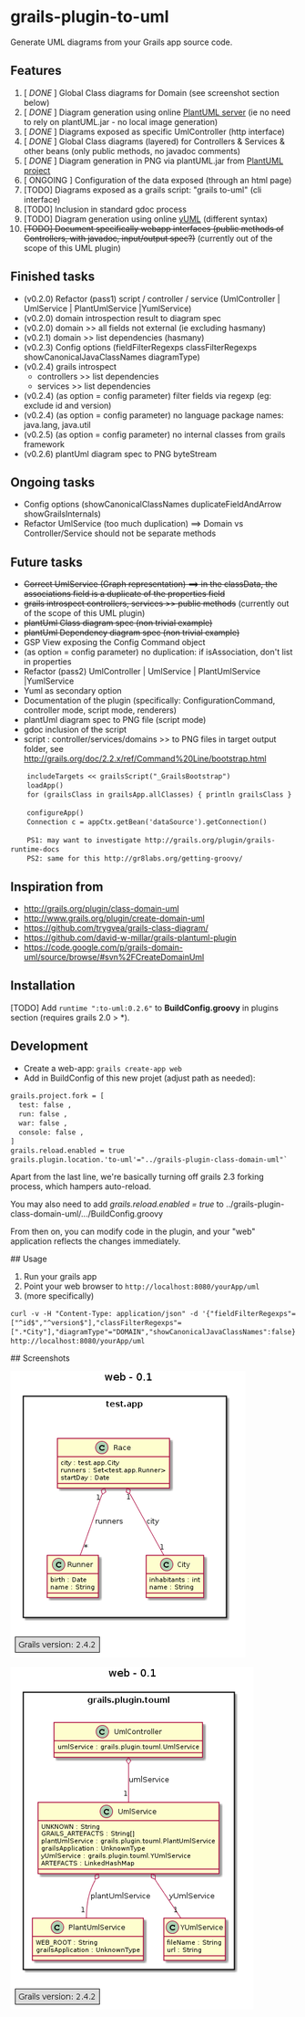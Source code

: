 grails-plugin-to-uml
=============================

Generate UML diagrams from your Grails app source code.
   
## Features

  1. [ *DONE* ] Global Class diagrams for Domain  (see screenshot section below)
  1. [ *DONE* ] Diagram generation using online [PlantUML server](http://www.plantuml.com/plantuml) (ie no need to rely on plantUML.jar - no local image generation) 
  1. [ *DONE* ] Diagrams exposed as specific UmlController (http interface)
  1. [ *DONE* ] Global Class diagrams (layered) for Controllers & Services & other beans (only public methods, no javadoc comments)
  1. [ *DONE* ] Diagram generation in PNG via plantUML.jar from [PlantUML project](http://plantuml.sourceforge.net/)
  1. [ ONGOING ] Configuration of the data exposed (through an html page)
  1. [TODO] Diagrams exposed as a grails script: "grails to-uml" (cli interface)
  1. [TODO] Inclusion in standard gdoc process
  1. [TODO] Diagram generation using online [yUML](http://www.yuml.me/diagram/scruffy/class/draw) (different syntax)
  1. ~~[TODO] Document specifically webapp interfaces (public methods of Controllers, with javadoc, input/output spec?)~~ (currently out of the scope of this UML plugin)
  
## Finished tasks

* (v0.2.0) Refactor (pass1) script / controller / service (UmlController | UmlService | PlantUmlService |YumlService)
* (v0.2.0) domain introspection result to diagram spec
* (v0.2.0) domain >> all fields not external (ie excluding hasmany)
* (v0.2.1) domain >> list dependencies (hasmany)
* (v0.2.3) Config options (fieldFilterRegexps classFilterRegexps showCanonicalJavaClassNames diagramType)
* (v0.2.4) grails introspect 
  * controllers >> list dependencies
  * services >> list dependencies
* (v0.2.4) (as option = config parameter) filter fields via regexp (eg: exclude id and version)
* (v0.2.4) (as option = config parameter) no language package names: java.lang, java.util
* (v0.2.5) (as option = config parameter) no internal classes from grails framework
* (v0.2.6) plantUml diagram spec to PNG byteStream
  
## Ongoing tasks  

* Config options (showCanonicalClassNames duplicateFieldAndArrow showGrailsInternals)
* Refactor UmlService (too much duplication) ==> Domain vs Controller/Service should not be separate methods

## Future tasks

* ~~Correct UmlService (Graph representation) ==> in the classData, the associations field is a duplicate of the properties field~~
* ~~grails introspect controllers, services >> public methods~~ (currently out of the scope of this UML plugin)
* ~~plantUml Class diagram spec (non trivial example)~~
* ~~plantUml Dependency diagram spec (non trivial example)~~
* GSP View exposing the Config Command object
* (as option = config parameter) no duplication: if isAssociation, don't list in properties
* Refactor (pass2) UmlController | UmlService | PlantUmlService |YumlService
* Yuml as secondary option
* Documentation of the plugin (specifically: ConfigurationCommand, controller mode, script mode, renderers)
* plantUml diagram spec to PNG file (script mode)
* gdoc inclusion of the script
* script : controller/services/domains >> to PNG files in target output folder, see http://grails.org/doc/2.2.x/ref/Command%20Line/bootstrap.html
```
    includeTargets << grailsScript("_GrailsBootstrap")
    loadApp()
    for (grailsClass in grailsApp.allClasses) { println grailsClass }

    configureApp()
    Connection c = appCtx.getBean('dataSource').getConnection()

    PS1: may want to investigate http://grails.org/plugin/grails-runtime-docs
    PS2: same for this http://gr8labs.org/getting-groovy/ 
```  

## Inspiration from 

* http://grails.org/plugin/class-domain-uml
* http://www.grails.org/plugin/create-domain-uml
* https://github.com/trygvea/grails-class-diagram/
* https://github.com/david-w-millar/grails-plantuml-plugin
* https://code.google.com/p/grails-domain-uml/source/browse/#svn%2FCreateDomainUml
## Installation

[TODO]
Add `runtime ":to-uml:0.2.6"` to **BuildConfig.groovy** in plugins section (requires grails 2.0 > *).

## Development

* Create a web-app: `grails create-app web` 
* Add in BuildConfig of this new projet (adjust path as needed): 
```
grails.project.fork = [
  test: false , 
  run: false , 
  war: false , 
  console: false , 
]
grails.reload.enabled = true
grails.plugin.location.'to-uml'="../grails-plugin-class-domain-uml"`
```

Apart from the last line, we're basically turning off grails 2.3 forking process, which hampers auto-reload. 

You may also need to add _grails.reload.enabled = true_ to ../grails-plugin-class-domain-uml/.../BuildConfig.groovy  

From then on, you can modify code in the plugin, and your "web" application reflects the changes immediately.

## Usage

1. Run your grails app 
2. Point your web browser to `http://localhost:8080/yourApp/uml`
3. (more specifically) 
```
curl -v -H "Content-Type: application/json" -d '{"fieldFilterRegexps"=["^id$","^version$"],"classFilterRegexps"=[".*City"],"diagramType"="DOMAIN","showCanonicalJavaClassNames":false}' http://localhost:8080/yourApp/uml 
```

## Screenshots

![Domain example](src/gdoc/0.2.5-domain.png)

![Layers example](src/gdoc/0.2.5-layers.png)
